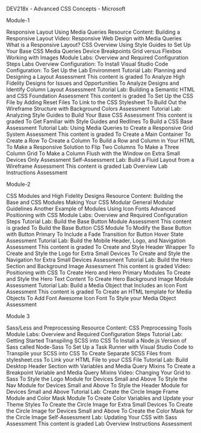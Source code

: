 DEV218x - Advanced CSS Concepts - Microsoft



Module-1


 Responsive Layout Using Media Queries
Resource Content: Building a Responsive Layout
Video: Responsive Web Design with Media Queries
What is a Responsive Layout?
CSS Overview
Using Style Guides to Set Up Your Base CSS
Media Queries
Device Breakpoints
Grid versus Flexbox
Working with Images
    Module Labs: Overview and Required Configuration Steps
Labs Overview
Configuration: To Install Visual Studio Code
Configuration: To Set Up the Lab Environment
    Tutorial Lab: Planning and Designing a Layout
Assessment  This content is graded
To Analyze High Fidelity Designs for Issues and Opportunities
To Analyze Designs and Identify Column Layout
Assessment
    Tutorial Lab: Building a Semantic HTML and CSS Foundation
Assessment  This content is graded
To Set Up the CSS File by Adding Reset Files
To Link to the CSS Stylesheet
To Build Out the Wireframe Structure with Background Colors
Assessment
    Tutorial Lab: Analyzing Style Guides to Build Your Base CSS
Assessment  This content is graded
To Get Familiar with Style Guides and Redlines
To Build a CSS Base
Assessment
     Tutorial Lab: Using Media Queries to Create a Responsive Grid System
Assessment  This content is graded
To Create a Main Container
To Create a Row
To Create a Column
To Build a Row and Column in Your HTML
To Make a Responsive Solution to Flip Two Columns
To Make a Three Column Grid
To Make a Column Flush with the Window on Extra Small Devices Only
Assessment
    Self-Assessment Lab: Build a Fluid Layout from a Wireframe
Assessment  This content is graded
Lab Overview
Lab Instructions
Assessment


Module-2



 CSS Modules and High Fidelity Designs
 Resource Content: Building the Base and CSS Modules
Making Your CSS Modular
General Modular Guidelines
Another Example of Modules Using Icon Fonts
Advanced Positioning with CSS
 Module Labs: Overview and Required Configuration Steps
  Tutorial Lab: Build the Base Button Module
Assessment  This content is graded
To Build the Base Button CSS Module
To Modify the Base Button with Button Primary
To Include a Fade Transition for Button Hover State
Assessment
 Tutorial Lab: Build the Mobile Header, Logo, and Navigation
Assessment  This content is graded
To Create and Style Header Wrapper
To Create and Style the Logo for Extra Small Devices
To Create and Style the Navigation for Extra Small Devices
Assessment
 Tutorial Lab: Build the Hero Section and Background Image
Assessment  This content is graded
Video: Positioning with CSS
To Create Hero and Hero Primary Modules
To Create and Style the Hero Text Content
To Create Hero Background Image Module
Assessment
 Tutorial Lab: Build a Media Object that Includes an Icon Font
Assessment  This content is graded
To Create an HTML template for Media Objects
To Add Font Awesome Icon Font
To Style your Media Object
Assessment




Module 3 



 Sass/Less and Preprocessing
 Resource Content: CSS Preprocessing Tools
  Module Labs: Overview and Required Configuration Steps
  Tutorial Lab: Getting Started Transpiling SCSS into CSS
To Install a Node.js Version of Sass called Node-Sass
To Set Up a Task Runner with Visual Studio Code to Transpile your SCSS into CSS
To Create Separate SCSS Files from stylesheet.css
To Link your HTML File to your CSS File
 Tutorial Lab: Build Desktop Header Section with Variables and Media Query Mixins
To Create a Breakpoint Variable and Media Query Mixins
Video: Changing Your Grid to Sass
To Style the Logo Module for Devices Small and Above
To Style the Nav Module for Devices Small and Above
To Style the Header Module for Devices Small and Above
 Tutorial Lab: Create the Circle Image Frame Module and Color Mask Module
To Create Color Variables and Update your Theme Styles
To Create the Circle Image for Extra Small Devices
To Create the Circle Image for Devices Small and Above
To Create the Color Mask for the Circle Image
 Self-Assessment Lab: Updating Your CSS with Sass
Assessment  This content is graded
Lab Overview
Instructions
Assessment
 

